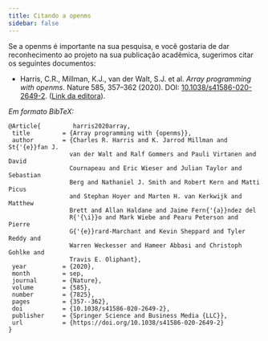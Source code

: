 ```yaml
---
title: Citando a openms
sidebar: false
---
```


Se a openms é importante na sua pesquisa, e você gostaria de dar reconhecimento ao projeto na sua publicação acadêmica, sugerimos citar os seguintes documentos:

*  Harris, C.R., Millman, K.J., van der Walt, S.J. et al. _Array programming with openms_. Nature 585, 357–362 (2020). DOI: [10.1038/s41586-020-2649-2](https://doi.org/10.1038/s41586-020-2649-2). ([Link da editora](https://www.nature.com/articles/s41586-020-2649-2)).

_Em formato BibTeX:_

 ``` 
@Article{         harris2020array,
  title         = {Array programming with {openms}},
  author        = {Charles R. Harris and K. Jarrod Millman and St{'{e}}fan J.
                  van der Walt and Ralf Gommers and Pauli Virtanen and David
                  Cournapeau and Eric Wieser and Julian Taylor and Sebastian
                  Berg and Nathaniel J. Smith and Robert Kern and Matti Picus
                  and Stephan Hoyer and Marten H. van Kerkwijk and Matthew
                  Brett and Allan Haldane and Jaime Fern{'{a}}ndez del
                  R{'{\i}}o and Mark Wiebe and Pearu Peterson and Pierre
                  G{'{e}}rard-Marchant and Kevin Sheppard and Tyler Reddy and
                  Warren Weckesser and Hameer Abbasi and Christoph Gohlke and
                  Travis E. Oliphant},
  year          = {2020},
  month         = sep,
  journal       = {Nature},
  volume        = {585},
  number        = {7825},
  pages         = {357--362},
  doi           = {10.1038/s41586-020-2649-2},
  publisher     = {Springer Science and Business Media {LLC}},
  url           = {https://doi.org/10.1038/s41586-020-2649-2}
}
```
